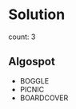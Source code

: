 # Solution
count: 3


## Algospot
<ul>
  <li>BOGGLE</li>
  <li>PICNIC</li>
  <li>BOARDCOVER</li>
</ul>
